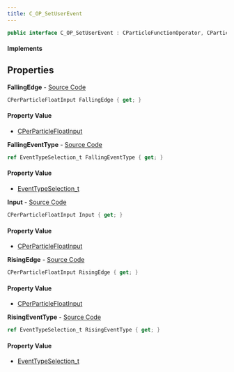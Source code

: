 ```yaml
---
title: C_OP_SetUserEvent
---
```


```csharp
public interface C_OP_SetUserEvent : CParticleFunctionOperator, CParticleFunction, ISchemaClass<CParticleFunction>, ISchemaClass<CParticleFunctionOperator>, ISchemaClass<C_OP_SetUserEvent>, ISchemaField, ISchemaClass, INativeHandle
```

#### Implements

## Properties

**FallingEdge** - [Source Code](https://github.com/swiftly-solution/swiftlys2/blob/master/managed/src/SwiftlyS2.Generated/Schemas/Interfaces/C_OP_SetUserEvent.cs#L22)

```csharp
CPerParticleFloatInput FallingEdge { get; }
```

#### Property Value

- [CPerParticleFloatInput](/docs/api/shared/schemadefinitions/cperparticlefloatinput)

**FallingEventType** - [Source Code](https://github.com/swiftly-solution/swiftlys2/blob/master/managed/src/SwiftlyS2.Generated/Schemas/Interfaces/C_OP_SetUserEvent.cs#L24)

```csharp
ref EventTypeSelection_t FallingEventType { get; }
```

#### Property Value

- [EventTypeSelection_t](/docs/api/shared/schemadefinitions/eventtypeselection_t)

**Input** - [Source Code](https://github.com/swiftly-solution/swiftlys2/blob/master/managed/src/SwiftlyS2.Generated/Schemas/Interfaces/C_OP_SetUserEvent.cs#L16)

```csharp
CPerParticleFloatInput Input { get; }
```

#### Property Value

- [CPerParticleFloatInput](/docs/api/shared/schemadefinitions/cperparticlefloatinput)

**RisingEdge** - [Source Code](https://github.com/swiftly-solution/swiftlys2/blob/master/managed/src/SwiftlyS2.Generated/Schemas/Interfaces/C_OP_SetUserEvent.cs#L18)

```csharp
CPerParticleFloatInput RisingEdge { get; }
```

#### Property Value

- [CPerParticleFloatInput](/docs/api/shared/schemadefinitions/cperparticlefloatinput)

**RisingEventType** - [Source Code](https://github.com/swiftly-solution/swiftlys2/blob/master/managed/src/SwiftlyS2.Generated/Schemas/Interfaces/C_OP_SetUserEvent.cs#L20)

```csharp
ref EventTypeSelection_t RisingEventType { get; }
```

#### Property Value

- [EventTypeSelection_t](/docs/api/shared/schemadefinitions/eventtypeselection_t)


